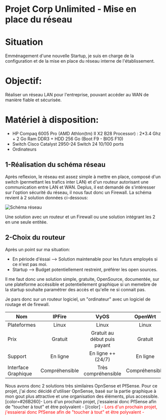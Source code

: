 # Projet Corp Unlimited - Mise en place du réseau
# Situation
Emménagement d'une nouvelle Startup, je suis en charge de la configuration et de la mise en place du réseau interne de l'établissement.

# Objectif: 
Réaliser un réseau LAN pour l'entreprise, pouvant accéder au WAN de manière fiable et sécurisée.

# Matériel à disposition:
- HP Compaq 6005 Pro (AMD Athlon(tm) II X2 B28 Processor) : 2*3.4 Ghz + 2 Go Ram DDR3 + HDD 256 Go (Boot F9 - BIOS F10)
- Switch Cisco Catalyst 2950-24 Switch 24 10/100 ports
- Ordinateurs

## 1-Réalisation du schéma réseau

Après reflexion, le réseau est assez simple à mettre en place, composé d'un switch (permettant les trafics inter LAN) et d'un routeur autorisant une communication entre LAN et WAN.
Deplus, il est demandé de s'intéresser sur l'option sécurité du réseau, il nous faut donc un Firewall. 
La schéma revient à 2 solution données ci-dessous:

![Schéma réseau](https://github.com/corentinlaval/SERVER/blob/main/RéseauProj.png)

Une solution avec un routeur et un Firewall ou une solution intégrant les 2 en une seule entitée.

## 2-Choix du routeur

Après un point sur ma situation:
- En période d'éssai --> Solution maintenable pour les futurs employés si ce n'est pas moi.
- Startup --> Budget potentiellement restreint, préférer les open sources.

Il me faut donc une solution simple, gratuite, OpenSource, documentée, sur une plateforme accéssible et potentiellement graphique si un memebre de la startup souhaite paramétrer des accès et qu'elle ne si connait pas.

Je pars donc sur un routeur logiciel, un "ordinateur" avec un logiciel de routage et de firewall.

|  Nom  |  IPFire  |  VyOS  |  OpenWrt  |  PfSens  |  OpnSense  |
|---  |:-:  |:-:  |:-:  |:-:  |:-:  |
|  Plateformes  |  Linux  |  Linux  |Linux  |  Toutes  |  Toutes  |
|  Prix  |  Gratuit  |  Gratuit au début puis payant  |Gratuit  |  Gratuit  |  Gratuit  |
|  Support  |  En ligne  |  En ligne ++ (24/7)  |En ligne  |  Appel  |  En ligne  |
|  Interface Graphique  |  Compréhensible  |  Très compréhensible  |Compréhensible  |  Compréhensible  |  Très compréhensible   |

Nous avons donc 2 solutions très similaires OpnSense et PfSense. Pour ce projet, j'ai donc décidé d'utiliser OpnSense, basé sur la partie graphique à mon gout plus attractive et une organisation des éléments, plus accessible.[color=#26B260]- Lors d'un prochain projet, j'essaierai donc PfSense afin de "toucher à tout" et être polyvalent - [/color]<font color='red'> - Lors d'un prochain projet, j'essaierai donc PfSense afin de "toucher à tout" et être polyvalent - </font>
